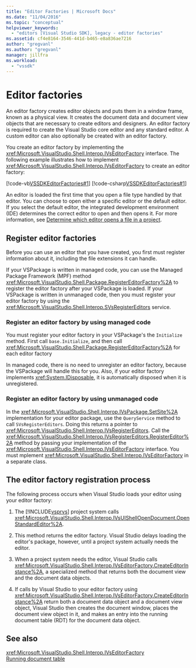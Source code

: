 ```yaml
---
title: "Editor Factories | Microsoft Docs"
ms.date: "11/04/2016"
ms.topic: "conceptual"
helpviewer_keywords: 
  - "editors [Visual Studio SDK], legacy - editor factories"
ms.assetid: cf4e8164-3546-441d-b465-e8a836ae7216
author: "gregvanl"
ms.author: "gregvanl"
manager: jillfra
ms.workload: 
  - "vssdk"
---
```

# Editor factories
An editor factory creates editor objects and puts them in a window frame, known as a physical view. It creates the document data and document view objects that are necessary to create editors and designers. An editor factory is required to create the Visual Studio core editor and any standard editor. A custom editor can also optionally be created with an editor factory.  
  
 You create an editor factory by implementing the <xref:Microsoft.VisualStudio.Shell.Interop.IVsEditorFactory> interface. The following example illustrates how to implement <xref:Microsoft.VisualStudio.Shell.Interop.IVsEditorFactory> to create an editor factory:  
  
 [!code-vb[VSSDKEditorFactories#1](../extensibility/codesnippet/VisualBasic/editor-factories_1.vb)]
 [!code-csharp[VSSDKEditorFactories#1](../extensibility/codesnippet/CSharp/editor-factories_1.cs)]  
  
 An editor is loaded the first time that you open a file type handled by that editor. You can choose to open either a specific editor or the default editor. If you select the default editor, the integrated development environment (IDE) determines the correct editor to open and then opens it. For more information, see [Determine which editor opens a file in a project](../extensibility/internals/determining-which-editor-opens-a-file-in-a-project.md).  
  
## Register editor factories  
 Before you can use an editor that you have created, you first must register information about it, including the file extensions it can handle.  
  
 If your VSPackage is written in managed code, you can use the Managed Package Framework (MPF) method <xref:Microsoft.VisualStudio.Shell.Package.RegisterEditorFactory%2A> to register the editor factory after your VSPackage is loaded. If your VSPackage is written in unmanaged code, then you must register your editor factory by using the <xref:Microsoft.VisualStudio.Shell.Interop.SVsRegisterEditors> service.  
  
### Register an editor factory by using managed code  
 You must register your editor factory in your VSPackage's the `Initialize` method. First call `base.Initialize`, and then call <xref:Microsoft.VisualStudio.Shell.Package.RegisterEditorFactory%2A> for each editor factory  
  
 In managed code, there is no need to unregister an editor factory, because the VSPackage will handle this for you. Also, if your editor factory implements <xref:System.IDisposable>, it is automatically disposed when it is unregistered.  
  
### Register an editor factory by using unmanaged code  
 In the <xref:Microsoft.VisualStudio.Shell.Interop.IVsPackage.SetSite%2A> implementation for your editor package, use the `QueryService` method to call `SVsRegisterEditors`. Doing this returns a pointer to <xref:Microsoft.VisualStudio.Shell.Interop.IVsRegisterEditors>. Call the <xref:Microsoft.VisualStudio.Shell.Interop.IVsRegisterEditors.RegisterEditor%2A> method by passing your implementation of the <xref:Microsoft.VisualStudio.Shell.Interop.IVsEditorFactory> interface. You must mplement <xref:Microsoft.VisualStudio.Shell.Interop.IVsEditorFactory> in a separate class.  
  
## The editor factory registration process  
 The following process occurs when Visual Studio loads your editor using your editor factory:  
  
1. The [!INCLUDE[vsprvs](../code-quality/includes/vsprvs_md.md)] project system calls <xref:Microsoft.VisualStudio.Shell.Interop.IVsUIShellOpenDocument.OpenStandardEditor%2A>.  
  
2. This method returns the editor factory. Visual Studio delays loading the editor's package, however, until a project system actually needs the editor.  
  
3. When a project system needs the editor, Visual Studio calls <xref:Microsoft.VisualStudio.Shell.Interop.IVsEditorFactory.CreateEditorInstance%2A>, a specialized method that returns both the document view and the document data objects.  
  
4. If calls by Visual Studio to your editor factory using <xref:Microsoft.VisualStudio.Shell.Interop.IVsEditorFactory.CreateEditorInstance%2A> return both a document data object and a document view object, Visual Studio then creates the document window, places the document view object in it, and makes an entry into the running document table (RDT) for the document data object.  
  
## See also  
 <xref:Microsoft.VisualStudio.Shell.Interop.IVsEditorFactory>   
 [Running document table](../extensibility/internals/running-document-table.md)